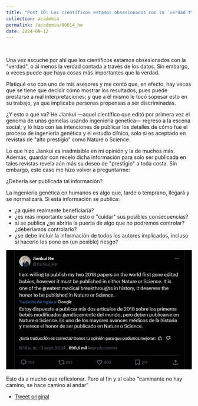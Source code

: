 ```yaml
---
title: "Post 10: Los científicos estamos obsesionados con la ´verdad´❓"
collection: academia
permalink: /academia/00014_he
date: 2024-09-12
---
```


&nbsp;



Una vez escuché por ahí que los científicos estamos obsesionados con la "verdad", o al menos la verdad contada a través de los datos. Sin embargo, a veces puede que haya cosas más importantes que la verdad.

Platiqué eso con uno de mis asesores y me contó que, en efecto, hay veces que se tiene que decidir cómo mostrar los resultados, pues puede prestarse a mal interpretaciones; y que a él mismo le tocó sopesar esto en su trabajo, ya que implicaba personas propensas a ser discriminadas.

¿Y esto a qué va? He Jiankui —aquel científico que editó por primera vez el genoma de unas gemelas usando ingeniería genética— regresó a la escena social; y lo hizo con las intenciones de publicar los detalles de cómo fue el proceso de ingeniería genética y el estudio clínico, solo si es aceptado en revistas de "alto prestigio" como Nature o Science.

Lo que hizo Jiankui es inadmisible en mi opinión y la de muchos más. Además, guardar con recelo dicha información para solo ser publicada en tales revistas revela aún más su deseo de "prestigio" a toda costa. Sin embargo, este caso me hizo volver a preguntarme:

¿Debería ser publicada tal información?

La ingeniería genética en humanos es algo que, tarde o temprano, llegará y se normalizará. Si esta información se publica:
- ¿a quién realmente beneficiaría?
- ¿es más importante saber esto o "cuidar" sus posibles consecuencias?
- si se publica ¿se abriría la puerta de algo que no podremos controlar? ¿deberíamos controlarlo?
- ¿se debe incluir la información de todos los autores implicados, incluso si hacerlo los pone en (un posible) riesgo?

![img](/images/academia/00014_he.jpg)


Esto da a mucho que reflexionar. Pero al fin y al cabo "caminante no hay camino, se hace camino al andar"

* [Tweet original](https://x.com/Jiankui_He/status/1830973731436667341)
